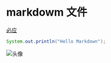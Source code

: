 # markdowm 文件

[必应](https://cn.bing.com)


```java
System.out.println("Hello Markdown"); 
```


![头像](http://www.githead.com/assets/downloads/git_desktop.gif)